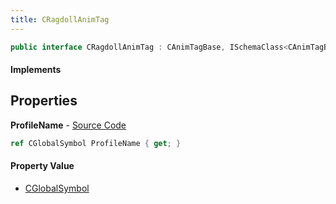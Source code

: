 ```yaml
---
title: CRagdollAnimTag
---
```


```csharp
public interface CRagdollAnimTag : CAnimTagBase, ISchemaClass<CAnimTagBase>, ISchemaClass<CRagdollAnimTag>, ISchemaField, ISchemaClass, INativeHandle
```

#### Implements

## Properties

**ProfileName** - [Source Code](https://github.com/swiftly-solution/swiftlys2/blob/master/managed/src/SwiftlyS2.Generated/Schemas/Interfaces/CRagdollAnimTag.cs#L16)

```csharp
ref CGlobalSymbol ProfileName { get; }
```

#### Property Value

- [CGlobalSymbol](/docs/api/shared/natives/cglobalsymbol)


